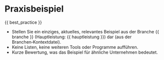 # Praxisbeispiel

{{ best_practice }}

- Stellen Sie ein einziges, aktuelles, relevantes Beispiel aus der Branche {{ branche }} (Hauptleistung: {{ hauptleistung }}) dar (aus der Branchen‑Kontextdatei).
- Keine Listen, keine weiteren Tools oder Programme aufführen.
- Kurze Bewertung, was das Beispiel für ähnliche Unternehmen bedeutet.
